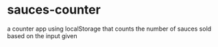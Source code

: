 # sauces-counter
a counter app using localStorage that counts the number of sauces sold based on the input given
